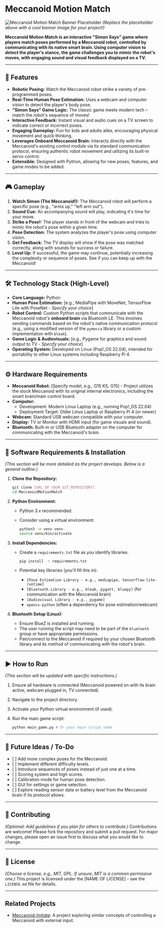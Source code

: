 # Meccanoid Motion Match

![Meccanoid Motion Match Banner Placeholder](https://via.placeholder.com/800x200.png?text=Meccanoid+Motion+Match)
*(Replace the placeholder above with a cool banner image for your project!)*

**Meccanoid Motion Match is an interactive "Simon Says" game where players match poses performed by a Meccanoid robot, controlled by communicating with its native smart brain. Using computer vision to detect the player's stance, the game challenges you to mimic the robot's moves, with engaging sound and visual feedback displayed on a TV.**

---

## 🌟 Features

* **Robotic Posing:** Watch the Meccanoid robot strike a variety of pre-programmed poses.
* **Real-Time Human Pose Estimation:** Uses a webcam and computer vision to detect the player's body pose.
* **"Simon Says" Game Logic:** The classic game meets modern tech – match the robot's sequence of moves!
* **Interactive Feedback:** Instant visual and audio cues on a TV screen to indicate correct or incorrect poses.
* **Engaging Gameplay:** Fun for kids and adults alike, encouraging physical movement and quick thinking.
* **Leverages Onboard Meccanoid Brain:** Interacts directly with the Meccanoid's existing control module via its standard communication protocol, ensuring authentic robot movement and utilizing its built-in servo control.
* **Extensible:** Designed with Python, allowing for new poses, features, and game modes to be added.

---

## 🎮 Gameplay

1.  **Watch Simon (The Meccanoid!):** The Meccanoid robot will perform a specific pose (e.g., "arms up," "left arm out").
2.  **Sound Cue:** An accompanying sound will play, indicating it's time for your move.
3.  **Strike a Pose!:** The player stands in front of the webcam and tries to mimic the robot's pose within a given time.
4.  **Pose Detection:** The system analyzes the player's pose using computer vision.
5.  **Get Feedback:** The TV display will show if the pose was matched correctly, along with sounds for success or failure.
6.  **Level Up:** If successful, the game may continue, potentially increasing the complexity or sequence of poses. See if you can keep up with the Meccanoid!

---

## 🛠️ Technology Stack (High-Level)

* **Core Language:** Python
* **Human Pose Estimation:** \[e.g., MediaPipe with MoveNet, TensorFlow Lite with PoseNet - *Specify your choice*]
* **Robot Control:** Custom Python scripts that communicate with the Meccanoid robot's **onboard brain** via Bluetooth LE. This involves sending commands based on the robot's native communication protocol (e.g., using a modified version of the `pymecca` library or a custom implementation with `bleak`).
* **Game Logic & Audiovisuals:** \[e.g., Pygame for graphics and sound output to TV - *Specify your choice*]
* **Operating System:** Developed on Linux (Pop!\_OS 22.04), intended for portability to other Linux systems including Raspberry Pi 4.

---

## ⚙️ Hardware Requirements

* **Meccanoid Robot:** \[Specify model, e.g., G15 KS, G15] - Project utilizes the stock Meccanoid with its original internal electronics, including the smart brain/main control board.
* **Computer:**
    * Development: Modern Linux Laptop (e.g., running Pop!\_OS 22.04)
    * Deployment Target: Older Linux Laptop or Raspberry Pi 4 (or newer)
* **Webcam:** Standard USB webcam compatible with your computer.
* **Display:** TV or Monitor with HDMI input (for game visuals and sound).
* **Bluetooth:** Built-in or USB Bluetooth adapter on the computer for communicating with the Meccanoid's brain.

---

## 💾 Software Requirements & Installation

*(This section will be more detailed as the project develops. Below is a general outline.)*

1.  **Clone the Repository:**

    ```bash
    git clone [URL_OF_YOUR_GIT_REPOSITORY]
    cd MeccanoidMotionMatch
    ```
2.  **Python Environment:**
    * Python 3.x recommended.
    * Consider using a virtual environment:

        ```bash
        python3 -m venv venv
        source venv/bin/activate
        ```
3.  **Install Dependencies:**
    * Create a `requirements.txt` file as you identify libraries.

        ```bash
        pip install -r requirements.txt
        ```
    * Potential key libraries (you'll fill this in):
        * `[Pose Estimation Library - e.g., mediapipe, tensorflow-lite-runtime]`
        * `[Bluetooth Library - e.g., bleak, pygatt, bluepy]` (for communication with the Meccanoid brain)
        * `[Audiovisual Library - e.g., pygame]`
        * `opencv-python` (often a dependency for pose estimation/webcam)
4.  **Bluetooth Setup (Linux):**
    * Ensure BlueZ is installed and running.
    * The user running the script may need to be part of the `bluetooth` group or have appropriate permissions.
    * Pair/connect to the Meccanoid if required by your chosen Bluetooth library and its method of communicating with the robot's brain.

---

## ▶️ How to Run

*(This section will be updated with specific instructions.)*

1.  Ensure all hardware is connected (Meccanoid powered on with its brain active, webcam plugged in, TV connected).
2.  Navigate to the project directory.
3.  Activate your Python virtual environment (if used).
4.  Run the main game script:

    ```bash
    python main_game.py # Or your main script name
    ```

---

## 🚀 Future Ideas / To-Do

* \[ ] Add more complex poses for the Meccanoid.
* \[ ] Implement different difficulty levels.
* \[ ] Introduce sequences of poses instead of just one at a time.
* \[ ] Scoring system and high scores.
* \[ ] Calibration mode for human pose detection.
* \[ ] GUI for settings or game selection.
* \[ ] Explore reading sensor data or battery level from the Meccanoid brain if its protocol allows.

---

## 🤝 Contributing

*(Optional: Add guidelines if you plan for others to contribute.)*
Contributions are welcome! Please fork the repository and submit a pull request. For major changes, please open an issue first to discuss what you would like to change.

---

## 📜 License

*(Choose a license, e.g., MIT, GPL. If unsure, MIT is a common permissive one.)*
This project is licensed under the \[NAME OF LICENSE] - see the `LICENSE.md` file for details.

---

## Related Projects

* [Meccanoid-Imitate](https://github.com/lnmangione/Meccanoid-Imitate): A project exploring similar concepts of controlling a Meccanoid with external input.

